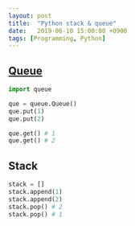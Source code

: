 ```yaml
---
layout: post
title:  "Python stack & queue"
date:   2019-06-10 15:00:00 +0900
tags: [Programming, Python]
---
```



## [Queue](https://docs.python.org/3.7/library/queue.html#module-queue)

```python
import queue

que = queue.Queue()
que.put(1)
que.put(2)

que.get() # 1
que.get() # 2
```

## Stack

```python
stack = []
stack.append(1)
stack.append(2)
stack.pop() # 2
stack.pop() # 1
```
